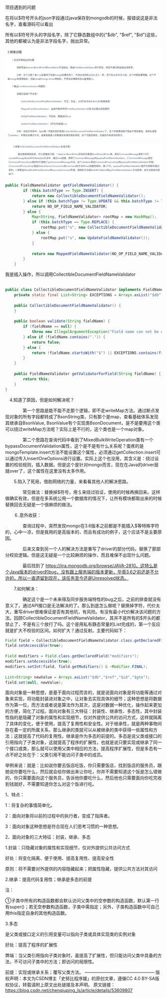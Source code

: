 项目遇到的问题



在将以$符号开头的json字段通过java保存到mongodb的时候，报错说这是非法名字，查看源码可以看出

所有以$符号开头的字段名字，除了它静态数组中的("$db", "$ref", "$id")这些，其他的都被认为是非法字段名字，抛出异常。

![image-20200624154922709](image/%E9%A1%B9%E7%9B%AE%E9%81%87%E5%88%B0%E7%9A%84%E9%97%AE%E9%A2%98/image-20200624154922709.png)

![image-20200624154950265](image/%E9%A1%B9%E7%9B%AE%E9%81%87%E5%88%B0%E7%9A%84%E9%97%AE%E9%A2%98/image-20200624154950265.png)

```java
public FieldNameValidator getFieldNameValidator() {
        if (this.batchType == Type.INSERT) {
            return new CollectibleDocumentFieldNameValidator();
        } else if (this.batchType != Type.UPDATE && this.batchType != Type.REPLACE) {
            return NO_OP_FIELD_NAME_VALIDATOR;
        } else {
            Map<String, FieldNameValidator> rootMap = new HashMap();
            if (this.batchType == Type.REPLACE) {
                rootMap.put("u", new CollectibleDocumentFieldNameValidator());
            } else {
                rootMap.put("u", new UpdateFieldNameValidator());
            }

            return new MappedFieldNameValidator(NO_OP_FIELD_NAME_VALIDATOR, rootMap);
        }
    }
```

我是插入操作，所以调用CollectibleDocumentFieldNameValidator



```java

public class CollectibleDocumentFieldNameValidator implements FieldNameValidator {
    private static final List<String> EXCEPTIONS = Arrays.asList("$db", "$ref", "$id");

    public CollectibleDocumentFieldNameValidator() {
    }

    public boolean validate(String fieldName) {
        if (fieldName == null) {
            throw new IllegalArgumentException("Field name can not be null");
        } else if (fieldName.contains(".")) {
            return false;
        } else {
            return !fieldName.startsWith("$") || EXCEPTIONS.contains(fieldName);
        }
    }

    public FieldNameValidator getValidatorForField(String fieldName) {
        return this;
    }
}

```

　4.知道了原因，但是如何解决呢？

　　　　第一个思路是能不能不走那个逻辑，即不走writeMap方法。通过断点发现对象的所有字段都转成了BsonString类，只有那个是map，查看基础体系发现其继承自BsonValue, BsonValue有个实现类BsonDocument，是不是要用这个类可以绕过writeMap方法呢？实际上是不行的，这个类也是一个map对象。

　　　　第二个思路在查询代码中看到了MixedBulkWriteOperation类有一个bypassDocumentValidation属性，这个是不是有什么关系呢？蛋疼的是mongoTemplate.insert方法不能设置这个属性，必须通过getCollection.insert可以通过传入InsertOneOptions进行设置。实际上这个也没用，其含义是：绕过设置的校验规则，插入数据。但是这个是针对mongo而言，现在在Java的driver层就over了，这个属性在这里没有太多作用。

　　5.陷入了死局，借助网络的力量，来看看其他人的解决思路。

　　　　常见做法：替换掉$符号，用＄来绕过验证，使用的时候再换回来。这样做确实有效，但是在多系统公用一个数据库的情况下，让所有模块都取出来的时候替换回去无疑是一个很麻烦的做法。

　　６.意外收获：

　　　　查询过程中，突然发现mongo在3.6版本之前都是不能插入$等特殊字符的，心中一凉，但是我用的是高版本的，而且有成功的例子，这个应该不是主要原因。

　　　　后来又查到另一个人的解决方法是重写了driver的部分代码，替换了那部分校验逻辑。但是这无疑是一个比较麻烦的操作，而且难保不出现什么问题。

　　　　最后找到了 https://jira.mongodb.org/browse/JAVA-2810。这特么是个Java版本的driver的bug，没有跟上服务端的版本更新，毕竟3.6之前还是不允许的，所以一直遗留到现在，该任务至今还是Unresolved状态。

　　7.如何解决：

　　　　确定这个是一个未来得及同步服务端特性的bug之后，之前的排查就没有意义了，通过API接口是无法解决的了。那么到底怎么做呢？替换掉字符，代价太大，重写driver很难保证是否有其他坑，有风险。有没有最小代价解决该问题的方法。回顾CollectibleDocumentFieldNameValidator，其并不是所有的$开头的都禁止了，不是有三个放行了吗。这个是用私有静态常量的List完成的，第一个反应就是扩大不校验的区间。如何扩大？通过反射。主要代码如下：



```java
Field field = CollectibleDocumentFieldNameValidator.class.getDeclaredField("EXCEPTIONS");
field.setAccessible(true);
 
Field modifiers = Field.class.getDeclaredField("modifiers");
modifiers.setAccessible(true);
modifiers.setInt(field, field.getModifiers() & ~Modifier.FINAL);
 
List<String> newValue = Arrays.asList("$db","$ref","$id","$gte");
field.set(null, newValue);
```







面向对象是一种思想，是基于面向过程而言的，就是说面向对象是将功能等通过对象来实现，将功能封装进对象之中，让对象去实现具体的细节；这种思想是将数据作为第一位，而方法或者说是算法作为其次，这是对数据一种优化，操作起来更加的方便，简化了过程。面向对象有三大特征：封装性、继承性、多态性，其中封装性指的是隐藏了对象的属性和实现细节，仅对外提供公共的访问方式，这样就隔离了具体的变化，便于使用，提高了复用性和安全性。对于继承性，就是两种事物间存在着一定的所属关系，那么继承的类就可以从被继承的类中获得一些属性和方法；这就提高了代码的复用性。继承是作为多态的前提的。多态是说父类或接口的引用指向了子类对象，这就提高了程序的扩展性，也就是说只要实现或继承了同一个接口或类，那么就可以使用父类中相应的方法，提高程序扩展性，但是多态有一点不好之处在于：父类引用不能访问子类中的成员。

举例来说：就是：比如说你要去饭店吃饭，你只需要饭店，找到饭店的服务员，跟她说你要吃什么，然后就会给你做出来让你吃，你并不需要知道这个饭是怎么错做的，你只需要面向这个服务员，告诉他你要吃什么，然后他也只需要面向你吃完收到钱就好，不需要知道你怎么对这个饭进行吃。

1、特点：

1：将复杂的事情简单化。

2：面向对象将以前的过程中的执行者，变成了指挥者。

3：面向对象这种思想是符合现在人们思考习惯的一种思想。

2、面向对象的三大特征：封装，继承、多态

1.封装：只隐藏对象的属性和实现细节，仅对外提供公共访问方式

好处：将变化隔离、便于使用、提高复用性、提高安全性

原则：将不需要对外提供的内容隐藏起来；把属性隐藏，提供公共方法对其访问

2.继承：提高代码复用性；继承是多态的前提

注：

①子类中所有的构造函数都会默认访问父类中的空参数的构造函数，默认第一行有super()；若无空参数构造函数，子类中需指定；另外，子类构造函数中可自己用this指定自身的其他构造函数。

3.多态

是父类或接口定义的引用变量可以指向子类或具体实现类的实例对象

好处：提高了程序的扩展性

弊端：当父类引用指向子类对象时，虽提高了扩展性，但只能访问父类中具备的方法，不可访问子类中的方法；即访问的局限性。

前提：实现或继承关系；覆写父类方法。
————————————————
版权声明：本文为CSDN博主「史努比程序媛」的原创文章，遵循CC 4.0 BY-SA版权协议，转载请附上原文出处链接及本声明。
原文链接：https://blog.csdn.net/chenqiuping_ls/article/details/53609807